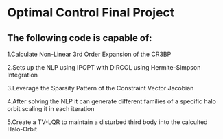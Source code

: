 # Optimal Control Final Project
  
## The following code is capable of:

1.Calculate Non-Linear 3rd Order Expansion of the CR3BP 

2.Sets up the NLP using IPOPT with DIRCOL using Hermite-Simpson Integration 

3.Leverage the Sparsity Pattern of the Constraint Vector Jacobian 

4.After solving the NLP it can generate different families of a specific halo orbit scaling it in each iteration 

5.Create a TV-LQR to maintain a disturbed third body into the calculted Halo-Orbit 
